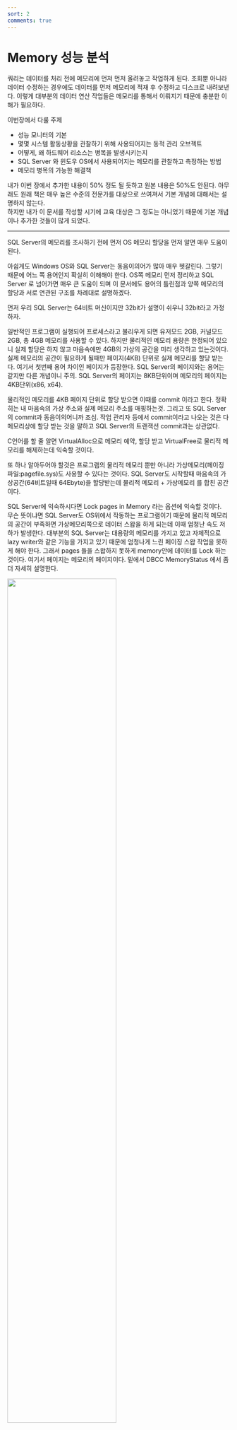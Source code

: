 ```yaml
---
sort: 2
comments: true
---
```


# Memory 성능 분석
쿼리는 데이터를 처리 전에 메모리에 먼저 먼저 올려놓고 작업하게 된다. 조회뿐 아니라 데이터 수정하는 경우에도 데이터를 먼저 메모리에 적재 후 수정하고 디스크로 내려보낸다. 
이렇게 대부분의 데이터 연산 작업들은 메모리를 통해서 이뤄지기 때문에 충분한 이해가 필요하다.

이번장에서 다룰 주제

* 성능 모니터의 기본
* 몇몇 시스템 활동상황을 관찰하기 위해 사용되어지는 동적 관리 오브젝트
* 어떻게, 왜 하드웨어 리소스는 병목을 발생시키는지
* SQL Server 와 윈도우 OS에서 사용되어지는 메모리를 관찰하고 측정하는 방법
* 메모리 병목의 가능한 해결책

내가 이번 장에서 추가한 내용이 50% 정도 될 듯하고 원본 내용은 50%도 안된다. 아무래도 원래 책은 매우 높은 수준의 전문가를 대상으로 쓰여져서 기본 개념에 대해서는 설명하지 않는다.  
하지만 내가 이 문서를 작성할 시기에 교육 대상은 그 정도는 아니었기 때문에 기본 개념이나 추가한 것들이 많게 되었다.

----------------------------

SQL Server의 메모리를 조사하기 전에 먼저 OS 메모리 할당을 먼저 알면 매우 도움이 된다.  

아쉽게도 Windows OS와 SQL Server는 동음이의어가 많아 매우 헷갈린다. 그렇기 때문에 어느 쪽 용어인지 확실히 이해해야 한다.
OS쪽 메모리 먼저 정리하고 SQL Server 로 넘어가면 매우 큰 도움이 되며 이 문서에도 용어의 틀린점과 양쪽 메모리의 할당과 서로 연관된 구조를 차례대로 설명하겠다.

먼저 우리 SQL Server는 64비트 머신이지만 32bit가 설명이 쉬우니 32bit라고 가정하자.

일반적인 프로그램이 실행되어 프로세스라고 불리우게 되면 유저모드 2GB, 커널모드 2GB, 총 4GB 메모리를 사용할 수 있다.
하지만 물리적인 메모리 용량은 한정되어 있으니 실제 할당은 하지 않고 마음속에만 4GB의 가상의 공간을 미리 생각하고 있는것이다.
실제 메모리의 공간이 필요하게 될때만 페이지(4KB) 단위로 실제 메모리를 할당 받는다. 여기서 첫번째 용어 차이인 페이지가 등장한다.
SQL Server의 페이지와는 용어는 같지만 다른 개념이니 주의. SQL Server의 페이지는 8KB단위이며 메모리의 페이지는 4KB단위(x86, x64).

물리적인 메모리를 4KB 페이지 단위로 할당 받으면 이때를 commit 이라고 한다. 정확히는 내 마음속의 가상 주소와 실제 메모리 주소를 매핑하는것. 그리고 또 SQL Server의 commit과 동음이의어니까 조심. 작업 관리자 등에서 commit이라고 나오는 것은 다 메모리상에 할당 받는 것을 말하고 SQL Server의 트랜잭션 commit과는 상관없다.

C언어를 할 줄 알면 VirtualAlloc으로 메모리 예약, 할당 받고 VirtualFree로 물리적 메모리를 해제하는데 익숙할 것이다.

또 하나 알아두어야 할것은 프로그램의 물리적 메모리 뿐만 아니라 가상메모리(페이징 파일:pagefile.sys)도 사용할 수 있다는 것이다. SQL Server도 시작할때 마음속의 가상공간(64비트일때 64Ebyte)을 할당받는데 물리적 메모리 + 가상메모리 를 합친 공간이다.  

SQL Server에 익숙하시다면 Lock pages in Memory 라는 옵션에 익숙할 것이다.  
무슨 뜻이냐면 SQL Server도 OS위에서 작동하는 프로그램이기 때문에 물리적 메모리의 공간이 부족하면 가상메모리쪽으로 데이터 스왑을 하게 되는데 이때 엄청난 속도 저하가 발생한다. 대부분의 SQL Server는 대용량의 메모리를 가지고 있고 자체적으로 lazy writer와 같은 기능을 가지고 있기 때문에 엄청나게 느린 페이징 스왑 작업을 못하게 해야 한다. 그래서 pages 들을 스왑하지 못하게 memory안에 데이터를 Lock 하는것이다. 여기서 페이지는 메모리의 페이지이다.
밑에서 DBCC MemoryStatus 에서 좀더 자세히 설명한다.

<img src = "image/TaskManager.png" width="70%">  

작업 관리자의 Commit Size라는 열에서 실제 SQL Server가 차지하고 있는 메모리 용량을 볼수 있다. 여기의 commit 도 메모리의 용어.  
제목 열을 오른쪽 클릭하면 select column 이 나오고 commit size 항목도 추가해야 볼수 있음

-------------------------------------------------------------------------------------------------------------------

## 2.1 성능 모니터
성능 모니터는 CPU, Memory, Disk, Network의 자세한 활동 데이터를 측정하는 Windows OS의 기본 도구이다.
또한 SQL Server 2014에서는 추가적인 기능을 성능 모니터를 통해 사용 가능하기도 한다.  
단 VM에서 측정하는 값은 논리적인 VM 각각의 데이터이기 때문에 물리적 서버의 데이터가 아니다. 정확한 데이터가 아니기 때문에 주의.

시스템 실시간 활동데이터를 그래프로 바로 볼 수도 있고, data collector set 이라는 파일로 저장할 수도 있다.  
실서버에서는 파일로 저장하는게 오버헤드가 더 적기 때문에 보다 선호하는 방법. 

명령도구(cmd.exe)에서 perfmon 이라고 치면 성능 모니터가 실행됨.

## 2.2 동적 관리 오브젝트
내부적으로 동적관리오브젝트(DMO)를 사용하는 동적관리뷰(DMV)와 동적 관리함수(DMF)라는 형태로 SQL Server에서도 성능모니터의 실시간 스냅샷 데이터를 제공한다.

sys.dm_os_performance_counters dmv는 쿼리로 SQL Server의 카운터를 쿼리로 볼수 있게 해준다. 아래는 Login/sec 예제
```sql
SELECT cntr_value
    , cntr_type
FROM sys.dm_os_performance_counters
WHERE object_name = 'SQLServer:General Statistics'
    AND counter_name = 'Logins/sec';
```        
이때 cntr_value 는 현재까지 누적치이고 cntr_type은 각각의 카운터를 가르키는 정수값이다. [여기](https://docs.microsoft.com/ko-kr/windows/win32/wmisdk/wmi-performance-counter-types?redirectedfrom=MSDN) 서 참조 가능

sys.dm_os_wait_stats 는 다양한 대기 상태의 누적치. 대기상태를 아는 것은 병목의 원인을 알수있는 가장 쉬운 방법이다.
```sql
SELECT TOP (10) dows.*
FROM sys.dm_os_wait_stats AS dows
ORDER BY dows.wait_time_ms DESC;
```

Microsoft에서 [대기상태](http://bit.ly/1e1I38f) 찾기.


## 2.3 하드웨어 리소스 병목
일반적으로 다음 4개의 하드웨어 리소스를 살펴보고 병목을 알수 있다.
* 메모리
* Disk I/O
* CPU
* Network

### 병목 알아내기
하드웨어 리소스간의 병목에는 서로 밀접한 관계가 있다. 예를 들면 CPU병목은 과도한 페이징(메모리 병목)이나 디스크 속도 저하(디스크병목)같은 증상도 동시에 유발한다.
또한 시스템 메모리가 부족할때도 과도한 페이징이 디스크에 엄청난 압박을 가한다. 이때 CPU를 더 빠른 것으로 교체하는것은 약간의 좋은 해결책이 될수 있겠지만 최적의 방법은 아니다. 메모리 증설이 디스크/CPU의 압박을 줄여주기 때문에 좀더 적절한 해결방법이다.
    
    병목 식별 방법
    - 가장좋은 방법 : 처리를 완료하기 위해 한 리소스가 다른 리소스를 기다리는지 알아내는 법
    - 두번째 방법 : 응답시간과 용량을 조사해 알아내기
         예를 들면 벤더가 제시한 대역폭과 용량을 알기. 그 이상을 넘으면 과도한 로드라고 할수 있다. 

    모든 하드웨어 리소스가 쿼리로 조회 가능한 성능 카운터들을 가지고 있는건 아니지만 사용을 표시하는 카운터는 대부분의 리소스에 존재.

    예) 메모리는 그러한 카운터는 없지만 큰 숫자의 하드 페이지 폴트는 물리적 메모리의 한계가 부족하다는 것을 의미. (pages/sec, page faults/sec) 

    CPU나 디스크과 같은 다른 리소스들도 대부분 queue 수치 카운터가 존재한다.

병목 해결 방법


    일단 병목을 발견하면 다음 두가지 방법중 하나를 선택할 수 있다.
        - 하드웨어 리소스를 증설
        - 리소스를 사용하는 방법을 교정(쿼리 튜닝과 같은)



## 2.4 메모리 병목 분석
메모리 병목 현상은 시스템의 다른 리소스에도 문제를 발생.  

    예) SQL Server가 버퍼 캐시가 부족하게 되면
        - SQL Server의 프로세스(lazy writer같은)는 충분한 여유 내부 메모리페이지를 유지하기 위하여 과도하게 작동한다.
        - 이는 과도한 CPU 사용률
        - 메모리 페이지를 디스크에 쓰려하는 추가적인 물리적 disk I/O를 발생

* SQL Server 메모리 관리
    SQL Server의 메모리 구성
        - 데이터베이스용 메모리
        - 데이터용 메모리 요구사항
        - 쿼리 실행계획
        - 버퍼풀이라고 불리는 대량의 메모리 풀

메모리 풀은 8KB 버퍼들의 컬렉션.
데이터 페이지, 플랜 캐시 페이지, 프리 페이지와 같은 다양한 페이지 존재
SQL server는 동적으로 메모리 풀 크기를 늘리거나 줄임.

<img src = "image/MemoryConfig2.png" width="60%">   

SSMS에서 세팅방법 서버등록정보/메모리


동적 메모리 범위 두개의 구성 정보. 

    * Minimum(MB) : "min server memory". 메모리 풀의 희망하는 가장 낮은 값. 일단 메모리 풀이 최소값과 같은 크기에 도달하면
                    SQL Server는 메모리 풀의 페이지를 계속 커밋 할 수 있지만 최소값보다 작게는 축소 할수 없다.
    * Maximum(MB) : "max sserver memory". 메모리 풀의 희망하는 최대 값 . 이러한 구성 설정은 즉시 적용되며 다시 시작할 필요가 없습니다. 

    보통 Min 값은 디폴트로 놓고 max값만 조절한다.

    - 예
    a. OS 메모리 용량이 128GB일때 Min 을 1GB 로 잡고 Max를 110GB로 잡는다면
    b. 처음 SQL Server가 기동되면 매우 적은 몇MB상태일 것이다.
    c. 사용이 늘게되면 점점 메모리 사용이 늘게 될것이고 어느 순간 1GB를 넘는다
    d. 점점 사용이 늘다가 최대값인 110GB까지 사용하게 되는 날도 있다.
    e. 최대 110GB 는 넘지 않다가 서비스가 망해서 SQL Server도 점점 사용량이 준다.
    f. 하지만 1GB 가 min이기 때문에 그 이하로는 떨어지지 않는다


Microsoft는 동적 메모리 권장을 사용하도록 권장.  

    * min server memory는 0.
    * Max server memory는 OS에 약간의 memory 허용치를 놔두게.
        8~16GB 메모리 일 경우 OS메모리는 2~4GB 여유. 일반적으로는 5GB ~ 10GB 정도 빼준다.

최소 서버 메모리가 0 인 SQL Server에 동적 메모리 구성을 사용하는 것이 좋습니다.  
최대 서버 메모리는 시스템의 단일 인스턴스를 가정하여 운영 체제에 일부 메모리를 허용하도록 설정됩니다.

운영 체제의 메모리 양은 시스템 자체에 따라 다릅니다. 
메모리의 경우 약 2GB-4GB를 OS에 남겨 두어야합니다. 서버의 메모리 양이 증가함에 따라
OS에 더 많은 메모리를 할당합니다.

SQL Server 의 메모리는 크게 데이터페이지와 프리페이지가 있는 버퍼풀 메모리와 쓰레드, DLL들, 연결된 서버들 등등이 있는 비버퍼 메모리로 나눠진다.
대부분은 버퍼풀이 차지. 그러나 버퍼풀 그 너머 영역(private bytes라고 알려진)까지 얻을 수 있긴 하지만 일반적으로 버퍼풀 모니터링하는 정상적인 절차에 걸리지 않기 때문에 메모리 압박을 유발 할수도 있다.
이런 상황이 의심스럽다면 Process:sqlserver:Private Bytes 와 SQL Server: Memory Manager: Total Server Memory 를 비교해보자

sp_configure 를 이용해 min server memory와 max server memory를 설정할 수 있다. 
```sql
EXEC sp_configure 'show advanced options', 1;
GO

RECONFIGURE;
GO

EXEC sp_configure 'min server memory';
EXEC sp_configure 'max server memory';
```

| name                   | minimum  | maximum       |config_value   |run_value  |
|:---:                   |:----:    |:----          |:----          |:----      |
| min server memory (MB) | 0        | 2147483647    | 0             | 16        |

| name                  | minimum   | maximum       |config_value   |run_value  |
|:---:                  |:----:     |:----          |:----          |:----      |
| max server memory (MB)| 128       | 2147483647    | 102400        | 102400    |

min server memory의 값이 0MB 이고 max server memory가 2147483647MB인것에 주의  
max server memory를 10GB, min server memory를 5GB 로 세팅하는 예제

```sql
USE master;
EXEC sp_configure 'show advanced option', 1;
RECONFIGURE;
exec sp_configure 'min server memory (MB)', 5120;
exec sp_configure 'max server memory (MB)', 10240;
RECONFIGURE WITH OVERRIDE;
```
show_advanced option을 1로 킨 다음에 세팅해야 정상적으로 완료됨.
sys.configuration 뷰를 통해서도 메모리 세팅 값을 조회할수 디다.


### * 메모리를 분석할수 있는 성능 모니터 카운터

| 오브젝트                  | Counter                   | 설명                                          |값                                     |
|:---                       |:----                      |:----                                          |:----                                  |
| Memory                    | Availble Bytes            | 물리적 메모리의 여유 용량                     | 102400                                |
|                           | Pages/sec                 | 초당 하드 페이지 폴트 수                      | 보통 평균 < 50. 베이스라인 참고       |
|                           | Page Faults/sec           | 총 페이지 폴트(소프트 + 하드)                 | 베이스라인 참고                       |
|                           | Page Input/sec            | input page faults(디스크에서 읽기)            |                                       |
|                           | Page Output/sec           | output page faults(디스크에 쓰기)             |                                       |
| Paging File               | Paging File %Usage Peak   | 메모리 페이징 파일 사용률   최대 수치         |                                       |
|                           | Paging File: %Usage       | 메모리 페이징 파일 사용률                     |                                       |
| SQLServer:Buffer Manager  | Buffer cache hit ratio    | 버퍼 캐시의 데이터를 쓰는 비율                |                                       |
|                           | Page Life Expectancy      | 버퍼캐시에 머무루는 시간(초)                  | 베이스라인  비교                      |
|                           | Checkpoint Pages/sec      | 체크포인트로 초당 디스크 쓰기 페이지수        | 평균 < 30. 단 베이스라인과 비교필요   |
|                           | Lazy writes/sec           | 버퍼에서 날라간 더티 페이지수                 | 평균 < 20. 단 베이스라인과 비교필요   |
| SQLServer:Memory Manager  | Memory Grants Pending     | 메모리 그랜트를 기다리는 프로세스 수          | 평균 0                                |
|                           | Target Server Memory (KB) | SQL Server 가질수있는 최대 물리메모리 용량    | 물리적 메모리 크기에 근접해야         |
|                           | Total Server Memory (KB)  | SQL Server의 현재 물리 메모리 용량            | Target Server Memory (KB)에 근접해야  |
| Process                   | Private Bytes             | 다른 프로세스와 공유하지 않는 이 프로세스만의 메모리 사이즈 |                         |


메모리와 디스크 I/O 간에는 밀접한 관계가 있다. 메모리 문제라고 생각했던게 사실 디스크 I/O때문 일수도 있음. 

### * Available Bytes  
    OS 메모리의 여유 용량. "Available Kbyte", "Available MByte" 도 사용가능. 이 카운터 수치가 너무 낮으면 안됨. 
    SQL Server가 동적 메모리 관리를 사용하도록 구성되어 있다면 이 값은 Windows API에 의해 조절된다.

### * Pages/Sec, Page Faults/Sec    
페이지 폴트 : 프로그램(윈도우 프로세스)이 필요한 데이터가 자기만의 물리적 메모리상의 공간인 Working Set에 없을 경우 발생.

    - 소프트 페이지 폴트 : 필요한 데이터가 물리적 메모리의 다른 공간에 있어서 거기서 찾을 수 있으면
    - 하드 페이지 폴트   : 데이터를 하드 디스크에서 찾아야 하는 경우

하드 페이지 폴트의 성능 향상을 위해 SSD를 쓰긴 하지만 그래도 밀리세컨트 단위인데 메모리는 나노세컨드, 비교 불가

    - Pages/sec : 하드페이지 폴트를 해결하기 위해 디스크에 읽고 쓰는 초당 페이지 수이다. (x86,x64에서 페이지는 4KB 단위).
    - Page Faults/sec : 소프트 페이지 폴트 + 하드 페이지 폴트 = 전체 폴트 초당 총 페이지 수.
                        총 페이지 폴트는 데이터 로드의 주된 요소이고 성능 이슈의 직접적인 지표는 아니다.

Pages/sec으로 표시되는 "하드 페이지 폴트"는 꾸준하게 보통보다 낮아야 한다. 디스크와 메모리의 종류, 속도, 용량 등등 시스템의 다양한 변수가 있기 때문에 얼마가 보통이고 얼마가 문제인지 판단 할수 있는 절대적인 기준 수치는 없다. 
    
    Pages/sec 수치가 높다면 "Pages Input/sec"과 "Pages Output/sec" 으로 나눠 좀 더 세부적으로 조사해야 한다.

    - Pages Input/sec : 디스크에서 읽기. input page 동안만 어플리케이션이 대기.
    - Pages Output/sec : 디스크에 쓰기. 항상 부하가 되는 건 아니고 Page output은 보통 어플리케이션 더티 페이지(디스크에 다시 쓰여지는)로 표현.
                         디스크 로딩 이슈가 발생할 때만 문제의 원인이 된다.

Process:Pages Faults/sec 을 통해 어떤 프로세스가 높은 Pages/sec의 원인인지 최종 범인을 확정. Process 오브젝트는 프로세스 별로 성능 데이터 수치 측정.
SQL Server의 기본 프로세스 명은 "sqlservr".  Memory:Pages/sec 수치가 높지 않다면 Process(sqlservr):Pages Faults/sec 은 높아도 크게 의미있지 않다. 소프트페이지 폴트만 발생하는 것이기 때문에.  
Pages/sec은 일반적으로 0에서 10000 까지 볼수 있기 때문에 매우 넓은 범위에 걸쳐 있다. 그렇기 때문에 보통상태의 수치가 얼마인지 베이스라인 측정 작업을 평소에 해 놓아야 한다.

    정리하자면
    - os 단위
    >> page fault (Pages Faults/sec)  --- soft page fault
    >>                               |
    >>                               --- hard page fault(pages/sec) --- Pages Input/sec
    >>                                                              |
    >>                                                              --- Pages Output/sec

    - process 단위
    >> Process(sqlservr) -- Pages Faults/sec
    
       프로세스 단위에는 Pages Input/sec, Pages Output/sec 카운터가 없다.

### * Paging File %Usage, Page File %Usage
윈도우의 모든 메모리는 물리적 메모리만이 아니다. 가상메모리(페이징파일)도 존재하는데 필요할때 물리적 메모리와 데이터를 스왑한다. 이 카운터로 얼마나 자주 스와핑이 발생하는지 이해할 수 있다. 보통은 SQL Server가 아니고 Windows OS에서 수행된다. 하지만 충분하지 않은 가상메모리는 SQL Server까지 영향을 미친다. 이 수치는 SQL Server상의 메모리 압박이 내부적 또는 외부적인지 이해하기 위해 수집된다. 외부의 메모리 압박이라면 SQL Server 이외의 어떤 요소가 문제인지 OS 단에서 확인할 필요가 있다.

### * Buffer Cache Hit Ratio
버퍼 캐시는 메모리상에서 존재하는 데이터의 버퍼 풀이다.  
종종 SQL Server 메모리 구조에서 가장 큰 부분을 차지하며 이 카운터는 OLTP 시스템에서는 가능한 높아야 한다. 대부분의 프로덕션 서버에서는 99%.
낮은 Buffer Cache Hit Ratio은 필요한 데이터가 버퍼 캐시 밖(하드디스크)에 존재함을 의미.
낮은 경우는 SQL Server에 처음에 워밍업할, 메모리 부족일 경우만 발생

버퍼 캐시 적중률이 계속 낮은 수치일 경우
    - 물리적 메모리 증설
    - 적절한 인덱스 추가 or 쿼리 튜닝

만약 리포팅 시스템, DW같은 OLAP성 작업이라면 쿼리 하나하나가 매우 대량의 데이터를 메모리에 올리고 사라지고 하는게 일반적이기 때문에 이 때문에 낮은 수치를 보여지는게 정상.
또한 얼마만큼의 권장 수치 존재치 않지만 대부분 OLTP는 99% 근처.

### * Page Life Expectancy(PLE)
메모리가 부족한지 아닌지 판단해야 하는 경우 가장 먼저 Page Life Expectancy. 

SQL Server 데이터 페이지(8K)를 메모리에 적재한 후 삭제되지 않는 평균 시간(초 단위). 이 수치가 놎은 경우 OLTP 시스템에서 유리. 이 수치가 낮다면 메모리 압박 상태.
버퍼캐시에 필요한 데이터가 존재한다면 시간이 오래걸리는 디스크 조회 작업을 안할수 있기 때문에 PLE 수치는 계속 오르게 된다.

OLAP성 작업(DW, 마트, 리포팅 서버 등등)은 대량 데이터를 끊임없이 디스크에서 메모리로 퍼올리기 때문에 보통 이 값이 낮다.      

권장하는 절대적 수치는 없다. 하지만 과거 MS에서 300초(5분)이상 되어야 한다고 권고했었던 적이 있는데 그게 20년전이었고 일부 MS문서에도 아직 300으로 남아 있다. 그렇기에 최근까지도 300이 절대적인 수치라고 알고 있는 사람이 많다.

결론부터 말하지만 현재 300은 너무 작은 값이다. 최근 몇 년간 하드웨어/메모리의 사양이 급격하게 증가했기 때문에 현실적인 조정된 새 기준이 필요하다.
외국 유명 SQL Server 엔지니어는 1200(20분) 이라는 사람도 있던데 개인적으로 정답은 아니지만 근접한 답은 된다고 생각된다.
베이스라인 작성과 Lazy Write/sec 수치와 같이 고려해야 최종 판단 필요.
NUMA도 잘 지원하는데 다음과 같다.

    - 해당 SQL Server의 인스턴스의 PLE가 알고 싶다면
        Buffer Manager: Page Life Expecany
    - 각 NUMA 노트의 PLE 알고 싶다면
        Buffer Node: Page Life Expecany
    

### * Checkpoint Pages/Sec  
SQL Server 엔진은 성능상의 이유로 변경 내용이 있을 때마다 메모리(버퍼캐시)에서 데이터 페이지를 수정하며 이러한 페이지를 바로 디스크에 기록하지는 않는다. 메모리상에서만 변경되고 디스크에 기록되기 전의 데이터베이스 페이지를 "더티 페이지".  
Checkpoint Pages/Sec 카운터는 체크포인트로 인해 메모리에서 디스크로 이동하는 더티 페이지들의 초당 숫자.  
대부분의 경우 30보다 낮아야 한다. 이보다 높은 수치는 메모리 버퍼에 더티 페이지로 표시된 페이지들이 많다는 것을 의미한다.
    
이 수치가 높으면 시스템에 쓰기 작업이 많고 I/O 문제 발생할 가능성 많음.
```sql
SELECT *
FROM sys.configurations
where name like 'recovery interval%'
GO
/*
    configuration_id  name                     value  minimum  maximum  value_in_use  description                           is_dynamic  is_advanced
    ----------------  -----------------------  -----  -------  -------  ------------  ------------------------------------  ----------  -----------
    101               recovery interval (min)  0      0        32767    0             Maximum recovery interval in minutes  1           1
*/
```

"recovery intervals" SQL 서버 범위의 체크포인트 주기를 결정하는 값이다.  
기본값은 0이고 60초 단위로 체크포인트를 수행한다는 뜻이다. 이 때를 "자동 체크포인트"라고 부른다.

SQL Server 2012부터는 "간접 체크포인트" 라고 부르는 데이터베이스 단위로 체크포인트 주기 결정 기능이 추가되었다.
```sql
SELECT database_id, name AS DBName, target_recovery_time_in_seconds
FROM sys.databases
WHERE name = 'AdventureTime'
GO
/*
    database_id  DBName            target_recovery_time_in_seconds
    -----------  ----------------  -------------------------------
    6            AdventureTime     0
*/
```    
"target_recovery_in_seconds" 값으로 데이터베이스 단위로 체크포인트 주기를 결정할 수 있게 된다. 기본값은 0이고 이 때는 서버 구성을 따른다는 의미.  만약 이 값이 0이 아니라면 서버 설정은 무시하고 데이터베이스 쪽 설정이 우선된다.  
2016버전부터는 데이터베이스 설정이 우선이고 기본값은 60초이다. 단 지금 예제 서버는 2014 버전이기 때문에 0으로 표시돤다.
    

![캡처](image/Checkpoint.png)  
수치를 보면 알 수 있듯이 이 SQL Server는 쓰기 작업이 매우 많은 서버이다.  
여기서 SQL 서버의 "recovery interval" 도 0이고 Database의  target_recovery_time_in_seconds 값도 0이니  서버쪽 옵션을 따라 60초마다 체크포인트가 발생하는 것을 알 수 있다.  
"Checkpoint Pages/Sec" 가 30을 넘기 때문에 메모리상의 더티 페이지가 많이 발생하고 메모리와 디스크I/O의 성능 이슈가 발생할 가능성이 높다.  
잘 안보이지만 파란색 선이 디스크의 평균 write 카운터이다. 정확히 1분마다 체크포인트 발생과 동시에 I/O가 치솟는 것을 알 수 있다.  
1분마다 발생하는 과도한 I/O를 60초에 나누어 고르게 분산되도록 조정해야 한다. 
target_recovery_in_seconds값을 60보다 차츰 줄여 가면서 I/O가 고르게 분포하게 되는 수치를 정하는게 목적이다.

참고      
[Database checkpoints – Enhancements in SQL Server 2016](https://www.sqlshack.com/database-checkpoints-enhancements-sql-server-2016/)

### * Lazy Writes/sec  
Lazy Writer 프로세스에 대해 먼저 알아야 한다.      

SQL Server는 쿼리 작업전에 메모리 버퍼 캐시의 빈공간(free page)를 확보해야 하는데 여유 공간이 부족하게 되면 버퍼 캐시에서 오래된 데이터 페이지들을 삭제하여 공간을 확보하게 된다. 이 때 클린 페이지과 더티 페이지가 같이 삭제 되는데 이 중에서 더티 페이지를 디스크에 기록하고 버퍼 캐시에서 지우는 것을 Lazy Write라고 한다.

    메모리의 버퍼 캐시에 더티페이지 존재
        --> Lazy Writer 프로세스가 주기적으로 버퍼 캐시에서 충분한 여유공간 있는지 체크
            --> 여유 공간 확보위해 오래된 페이지들(클린 페이지 + 더티 페이지) 공간이 비워지게 되며 이 때 더티 페이지
                    lazy writer프로세스에 의해 디스크에 쓰여지고 공간 비워줌.

```sql
-- 더티 페이지 수 체크
SELECT db_name(database_id) AS 'Database',count(page_id) AS 'Dirty Pages'
FROM sys.dm_os_buffer_descriptors
WHERE is_modified =1
GROUP BY db_name(database_id)
ORDER BY count(page_id) DESC
```
주요 메모리 카운터 수치는 다음과 같이 차례대로 변한다.

    Lazy Writes/sec 이 20 이상 지속
        --> Page Life expectancy 값이 계속 저하됨
            --> Disk I/O가 계속 늘어남(메모리에서 데이터 버퍼가 사라지고 디스크에서 메모리로 계속 신규 데이터를 퍼올리기 때문에)
                --> CPU 사용률이 증가함   

    메모리 문제가 1차적 원인이었지만 Disk나 CPU의 성능이 하락하기 때문에 실제적으로 원인을 찾기 어려울 수 있다.

더티페이지를 디스크에 기록하는 것은 Lazy writer와 Checkpoint가 동일하지만 다음과 같은 차이가 있다.
```
    a. 체크포인트 : 더티페이지가 디스크에 기록된 후에도 클린 페이지 상태로 버퍼 캐시에 계속 존재
    b. Lazy Writer: 더티페이지를 디스크에 쓰는 것은 체크포인트와 동일하지만 이 후 버퍼 캐시에서 사라짐.
                    또한 SQL Server의 메모리를 OS에 반환하는 것도 임무 중 하나.
```

![캡처](image/LazyWrite.PNG)  
이 SQL Server는 현재 매우 좋지 않은 상황이다.  
빨간색 원에서 PLE 수치가 0으로 떨어지는데 잘 보면 Lazy Write도 순간적으로 80까지 기록.  
20이상이면 문제가 있다고 했는데 80까지 기록했으니 안 좋다. PLE 다운의 원인을 해결하면 Lazy Write도 정상화 될 것으로 판단 할 수 있다.

    위의 상황을 쉽게 설명
    a. 대량의 데이터 작업이 필요한 신규 쿼리가 실행이 된다.
    b. SQL Server는 디스크에서 대량의 신규 데이터를 퍼 올리는데 메모리 버퍼 캐시의 빈 공간이 여의치 않다.
    c. SQL Server는 버퍼 캐시에 입주하고 있는 페이지들 중에서 오래된 놈들 위주로 빨리 방빼라고 재촉을 한다.
    d. 이 때 PLE 값이 급격히 하락
    e. 클린 페이지들이야 동일 원본이 디스크에 있기 때문에 버퍼 캐시에서만 삭제하면 되지만 더티 페이지들은 checkpoint가 아직
       안 왔기 때문에 일단 하드 디스크에 쓰는 작업을 먼저 수행해야 한다.
    f. 이 때 디스크 쓰기 I/O가 급증하고 쓰기 작업은 cpu도 많이 소모하기 때문에 디스크, CPU 상황까지 안좋게 된다.
       Lazy Write/sec 도 급증
    g. 디스크 I/O는 메모리에 비해 속도가 많이 느리기 때문에 SQL Server는 재촉을 하지 디스크 I/O는 느리지 속이 타는 상황이 발생.
       즉 병목현상이 발생
    f. 겨우 겨우 디스크에 기록하게 되며 더티 페이지까지 버퍼 캐시에서 방 빼기 완료.
    g. 신규 쿼리를 위한 새로운 데이터들이 버퍼 캐시에 올라오기 때문에 PLE 값도 서서히 오르기 시작

### * Memory Grants Pending
SQL Server 메모리를 할당 받기 위해 대기하고 있는 그 시점의 sql 세션들 갯수. 이 값이 높으면 버퍼 메모리가 부족하다는 뜻이다.
정상 상태의 대부분 프로덕션 서버에서는 메모리 버퍼 캐시가 부족하지 않기 때문에 이 값이 계속 0으로 표시된다.
하지만 메모리 부족상태에가 되면 Lazy Write가 메모리를 비워주는 것을 기다려야 하는데 이때 수치가 상승하게 된다.

실시간으로 이 값을 판단하는 또 다른 방법은 sys.dm_exec_query_memory_grants(메모리 부여를 요청하고 메모리 부여 대기하고 있는 모든 쿼리 정보) DMV를 확인 해 보는 것이다. grant_time 컬럼값이 null이면 여전히 메모리 할당을 기다리고 있다는 표시.
쿼리들이 실행 대기하고 상태, 보통 "쿼리 타임아웃"을 트러블슈팅하기 위해 사용된다.
```sql
다음 시나리오 확인
    a. sys.dm_os_memory_clerks, sys.dm_os_sys_info 를 통해 전체 시스템 메모리 상태 확인
    b. sys.dm_os_memory_clerks의 type = 'MEMORYCLERK_SQLQERESERVATIONS' 에서 해당 쿼리 실행 메모리 예약을 확인
    c. sys.dm_exec_query_memory_grants 대기하고 있는 쿼리 확인

        SELECT *
        FROM sys.dm_exec_query_memory_grants
        WHERE grant_time is null
        
        대부분의 대기 형식이 RESOURCE_SEMAPHORE

    d. sys.dm_exec_query_plan 을 사용하여 tsql으로 메모리 부여를 사용하는 쿼리의 캐시 검색

        -- retrieve every query plan from the plan cache  
        USE master;  
        GO  
        SELECT * FROM sys.dm_exec_cached_plans cp
        CROSS APPLY sys.dm_exec_query_plan(cp.plan_handle);  
        GO 

    e. sys.dm_exec_requests 를 사용하여 메모리 사용량이 많은 쿼리 자세히 검색  

        --Find top 5 queries by average CPU time  
        SELECT TOP 5 total_worker_time/execution_count AS [Avg CPU Time],  
        plan_handle, query_plan   
        FROM sys.dm_exec_query_stats AS qs  
        CROSS APPLY sys.dm_exec_query_plan(qs.plan_handle)  
        ORDER BY total_worker_time/execution_count DESC;  
        GO  

```

참고      
[sys.dm_exec_query_memory_grants](https://docs.microsoft.com/ko-kr/sql/relational-databases/system-dynamic-management-views/sys-dm-exec-query-memory-grants-transact-sql?view=sql-server-ver15)

### * Target Server Memory (KB) and Total Server Memory (KB)
Target Server Memory (KB) :  SQL Server가  사용하길 원하는 동적 메모리의 양
Total Server Memory(KB) : 현재 SQL Server에 할당된 메모리 용량이며 보통의 전용 SQL Server라면 매우 높은게 일반적.

Total Server Memory (KB)가 Target Server Memory (KB)보다 심하게 낮다면 
    - SQL Server의 메모리 요구량이 낮거나
    - max server memory 구성 값이 매우 낮게 세팅되어 있는 경우이다.
    - SQL Server가 시동중


5000 이상의 대량 여유 페이지들이 존재하는지 확인하여 낮은 메모리 요구상태인지 알 수 있다.

## 2.5 추가적인 메모리 모니터링 도구
상당히 많은 결과셋이 나오고 어떤 결과들은 NUMA 노드별로 표시된다. 이중 기본적인 2개의 결과만 살펴보자


### DBCC MEMORYSTATUS

| Process/System Counts             | Value                         |
|:---                               |:----                          |
| Available Physical Memory         | 22234664960                   |
| Available Virtual Memory          | 22234661393228433080324960    |
| Available Paging File             | 21294985216                   |
| Working Set                       | 4612734976                    |
| Percent of Committed Memory in WS | 100                           |
| Page Faults                       | 434072664                     |
| System physical memory high       | 1                             |
| System physical memory low        | 0                             |
| Process physical memory low       | 0                             |
| Process virtual memory low        | 0                             |
	

```
첫번째 결과를 해석하면 다음과 같다.

- Available Physical Memory         : 현재 여유 용량은 약22GB (22234664960)
- System physical memory high       : 1은 true. 시스템의 물리적 메모리 용량이 많다는 뜻
- Working Set                       : 메모리 작업집합은 4.5GB.
- Percent of Committed Memory in WS : 100%이니까 Working Set안에 Commit(할당)이 완전히 되었다는 뜻. 하지만 SQL Server는 WS이 아니고
                                       별도의 Commit 메모리(Private memory)안에 버퍼풀을 유지한다. 그렇기 때문에 이 값은 의미 없음.
                                       위 말도 맞는 완전히 맞는 말이 아니다. 이상하게도 Windows OS는 다른 용어를 같은 의미로 쓰는 경우가 많다.
                                       시간되면 뒤에서 설명하겠다.
- Page Faults                       :                                  
```

두번째 결과는 다음과 같다

| Memory Manager            | KB            |
|:---                       |:----          |
|VM Reserved	            | 1380519060    |
|VM Committed	            | 5353596       |
|Locked Pages Allocated	    | 99504004      |
|Large Pages Allocated	    | 858112        |
|Emergency Memory	        | 1024          |
|Emergency Memory In Use    | 16            |
|Target Committed	        | 104857600     |
|Current Committed	        | 104857600     |
|Pages Allocated	        | 88486280      |
|Pages Reserved	            | 3888          |
|Pages Free	                | 166416        |
|Pages In Use	            | 25631320      |
|Page Alloc Potential	    | 73983400      |
|NUMA Growth Phase	        | 2             |
|Last OOM Factor	        | 0             |
|Last OS Error	            | 0             |

```
두번째 결과를 해석하면 
    * Locked Pages Allocated : 이 서버는 Lock page in Memory 설정을 해 놓은 서버이고
                                현재 99GB가 Locked pages로 메모리상에 존재
    * Target Committed      : 104GB. 여기서 메모리 할당의 commit.  성능 카운터의 Target Server memory
    * Current Committed     : 104GB. 성능 카운터의 Total Server memory    
    * NUMA Growth Phasㅕ    : NUMA 노드는 2개                         
```

더 자세한 것은 [DBCC MEMORYSTATUS로 SQL Server 메모리 사용조사](https://docs.microsoft.com/ko-KR/troubleshoot/sql/performance/dbcc-memorystatus-monitor-memory-usage)

### 동적 관리 객체(Dynamic Management Objects)
메모리 병목상황에서 가장 자구 사용되는 3개의 DMV과
인메모리 OLTP 메모리 사용할때 2개의 DMV 

#### * sys.dm_os_buffer_descriptors
현재 SQL Server 버퍼 풀에 있는 모든 데이터 페이지에 대한 정보를 반환

```sql
-- 데이터별로 버퍼캐시 사용량
SELECT *
    , DirtyPageCount * 8 / 1024 AS DirtyPage_MB
    , CleanPageCount * 8 / 1024 AS CleanPage_MB
    , (DirtyPageCount * 8 / 1024) + (CleanPageCount * 8 / 1024) AS Total_MB
FROM
(
    SELECT
	    CASE
            WHEN database_id = 32767 THEN N'Resource Database'
            ELSE DB_NAME(database_id)
        END AS DBName
        , numa_node
	    , SUM(CASE WHEN (is_modified = 1) THEN 1 ELSE 0 END) AS DirtyPageCount
	    , SUM(CASE WHEN (is_modified = 1) THEN 0 ELSE 1 END) AS CleanPageCount
    FROM sys.dm_os_buffer_descriptors
    GROUP BY database_id, numa_node
) T
ORDER BY numa_node, DBName
GO

    DBNamed           numa_node  DirtyPageCount  CleanPageCount  DirtyPage_MB  CleanPage_MB  Total_MB
    ----------------  ---------  --------------  --------------  ------------  ------------  ---------
    APPLE             0          0               1353            0             10            10  
    GREEN_FRUIT       0          0               1654            0             12            12
    master            0          0               258             0             2             2
    model             0          0               41              0             0             0
    msdb              0          0               319             0             2             2
    PEPPER            0          0               38810           0             303           303
    ROSE              0          0               2370            0             18            18
    tempdb            0          0               448865          21            3506          3527
    TOMATO            0          0               1233            0             9             9
    APPLE             1          0               381             0             9             9
    GREEN_FRUIT       1          0               2370            0             18            18
    master            1          0               12              255           0             255
    model             1          0               24              0             0             0
    msdb              1          0               6               0             0             0
    PEPPER            1          0               102             13            0             0
    ROSE              1          0               29472           0             230           230
    tempdb            1          5737            21118           44            164           208
    TOMATO            1          14              23              0             0             0

    보면 NUMA 노드 0번과 1번의 버퍼캐시량이 틀리기 때문에 실제 디테일하게 NUMA 노드별로 확인하는게  
    정답이지만 대부분 비슷하기 때문에 평균 값으로 보는 경우가 대부분.


-- 현재 DB의 오브젝트별 버퍼 캐시 사용량
SELECT COUNT(*)AS cached_pages_count   
    ,name ,index_id   
FROM sys.dm_os_buffer_descriptors AS bd   
    INNER JOIN   
    (  
        SELECT object_name(object_id) AS name, index_id, allocation_unit_id  
        FROM sys.allocation_units au  
            INNER JOIN sys.partitions AS p   ON au.container_id = p.hobt_id AND (au.type = 1 OR au.type = 3)  
        UNION ALL  
        SELECT object_name(object_id) AS name, index_id, allocation_unit_id  
        FROM sys.allocation_units au  
            INNER JOIN sys.partitions AS p   ON au.container_id = p.partition_id AND au.type = 2  
    ) obj           ON bd.allocation_unit_id = obj.allocation_unit_id  
WHERE database_id = DB_ID()  
GROUP BY name, index_id   
ORDER BY cached_pages_count DESC;      

    cached_pages_count  name                    index_id
    ------------------  ----------------------  -----------
    1981787             AAAABBBCCCCC            1
    1126135             TTADBAC                 1
    569121              OK_TABLE                1
    433561              OK_TABLE                2
```

#### * sys.dm_os_memory_brokers
SQL Server의 대부분 메모리는 버퍼 캐시 부분이고 많은 프로세스들이 SQL Server안의 메모리를 소비한다. 이런 프로세스들이 자신들이 소비하는 메모리 할당 정보를 이 DMV를 통해서 노출한다. 메모리 병목 상황에서 어떤 프로세스들이 버퍼 캐시에서 가져오고 날리는지 리소스 소비 정보를 알수 있다.
```
SELECT *
FROM sys.dm_os_memory_brokers

    pool_id memory_broker_type                 allocations_kb allocations_kb_per_sec predicted_allocations_kb  target_allocations_kb
    ------- ---------------------------------- -------------- ---------------------- ------------------------  ---------------------
    1       MEMORYBROKER_FOR_CACHE             542560         -4502                  542560                    55034560
    1       MEMORYBROKER_FOR_STEAL             206328         0                      206328                    54698328
    1       MEMORYBROKER_FOR_RESERVE           0              0                      0                         54492000
    1       MEMORYBROKER_FOR_COMMITTED         16204904       0                      16204904                  70696904
    1       MEMORYBROKER_FOR_HASHED_DATA_PAGES 0              0                      0                         54492000
    1       MEMORYBROKER_FOR_XTP               2856           0                      2856                      54494856
    2       MEMORYBROKER_FOR_CACHE             8594736        66                     8595000                   63087000
    2       MEMORYBROKER_FOR_STEAL             52096          -326                   52096                     54544096
    2       MEMORYBROKER_FOR_RESERVE           37072          416                    19518976                  74010976
    2       MEMORYBROKER_FOR_HASHED_DATA_PAGES 0              0                      0                         54492000
    2       MEMORYBROKER_FOR_XTP               0              0                      0                         54492000    
```

자세한 것은 설명서를 찾아보고 중요한 내용만 설명한다

    * pool_id : SQL Server의 기본 리소스 관리자의 풀인 (default:0, internal:1) 표시. 리소스 풀을 추가하면 여기서도 표시됨    
    * memory_broker_type : 3개의 브로커인
        MEMORYBROKER_FOR_CACHE : 캐시된 오브젝트 메모리 양. (버퍼 풀 캐시 아님)
        MEMORYBROKER_FOR_STEAL : 버퍼 풀에서 컴파일에 사용하기 위해 뺏어온 메모리
        MEMORYBROKER_FOR_RESERVE : 쿼리 실행을 위해 예약된 메모리       
    * allocations_kb : 현재 할당된 메모리 양(KB)

모든 메모리 브로커의 정보도 없고 이 메모리가 실제 물리적 메모리와 아무리 검증해 봐도 틀리기 때문에 내능력으로는 이걸 이용할 수 없다

#### * sys.dm_os_memory_clerks
메모리 클럭은 SQL Server안의 메모리를 할당하는 프로세스들이다. 내부 메모리 할당 문제같은 경우를 파악할 수 있다.  

```sql
SELECT top 10 [type], memory_node_id, sum(pages_kb) pages_kb 
FROM sys.dm_os_memory_clerks
GROUP BY [type], memory_node_id
order BY pages_kb desc

    type                           memory_node_id pages_kb
    ------------------------------ -------------- --------------------
    MEMORYCLERK_SQLBUFFERPOOL      0              58531776
    MEMORYCLERK_SQLBUFFERPOOL      1              23224056
    CACHESTORE_SQLCP               0              4300568
    OBJECTSTORE_LOCK_MANAGER       0              634856
    OBJECTSTORE_LOCK_MANAGER       1              620576
    OBJECTSTORE_XACT_CACHE         0              397624
    USERSTORE_SCHEMAMGR            0              157296
    CACHESTORE_OBJCP               0              131712
    MEMORYCLERK_SQLQERESERVATIONS  1              66760
    MEMORYCLERK_SQLGENERAL         0              66640
```

    이 수치만 봐도 이서버의 대략적인 상황을 유추할 수 있다.

    * MEMORYCLERK_SQLBUFFERPOOL : max server memory가 110GB인 서버이니 MEMORYCLERK_SQLBUFFERPOOL들 합치면 90GB 정도되고
                                  나머지 20GB가 다른 용도로 쓰인다
    * CACHESTORE_SQLCP          : 4.3GB나 사용. prepared나 ad-hoc 쿼리의 컴파일된 계획의 캐시니까
                                  이 서버에는 다양한 패턴의 많은 임시쿼리들이 들어 온다는 것을 알수 있다
    * CACHESTORE_OBJCP          : sp, 함수등의 컴파일된 실행계획
    * OBJECTSTORE_LOCK_MANAGER  : lock이 소비하는 메모리인데 너무 많을 경우 심각한 블로킹 문제가 발생할 수 있다.
                                  실제 이서버는 블로킹 문제가 매우 심각하다.
                                  또한 rowlock 힌트를 사용한 대량의 테이블 삭제 배치 작업이 빈번하게 수행된다.
                                  이 배치 개발자는 오라클에 익숙한 사람일 것이며 그 방식대로 해결하려 하는데
                                  하지만 MSSQL에서는 그로 인하여 적절한 lock escalation이 발생하지 않는 등의 심각한 문제가
                                  있으며 실제 이 배치 작업도 큰 성능 저하를 일으키고 있다.
    * OBJECTSTORE_XACT_CACHE    : 트랜잭션 정보 캐시하는데 사용. 용량도 400MB이니 크다
                                  이 서버는 대량 데이터 삭제/갱신 배치작업이 매우 빈번하고 그로 인해 Batchreqest/sec 보다
                                  TPS가 높은 상황이다. 이런 문제로 인해 매우 높은 수치가 발생함을 알 수 있다.
    * USERSTORE_SCHEMAMGR       : 다양한 유형의 오브젝트 메타 데이터 정보 캐시. 150MB로 높다.
                                  실제로 이 서버는 임시 테이블, 임시 테이블 변수, 작업 테이블들에 대량의 임시 데이터를
                                  담아 사용한다. 따라서 tempdb 사용량도 매우 높으며 버퍼캐시의 데이터 페이지수를 세어보면
                                  tempdb쪽에서 높은 수치.
                                  즉 임시 오브젝트를 수행하는 로직들을 찾아 개선할 필요가 있음을 알 수 있다.


#### * sys.dm_os_ring_buffers
이 DMV는 온라인 설명서에 문서화되어 있지 않으므로 변경되거나 제거 될 수 있습니다. SQL Server 2008R2와 SQL Server 2012 사이에서 변경되었습니다. 일반적으로 실행하는 쿼리는 SQL Server 2014에서도 작동하는 것처럼 보이지만 믿을 수 없습니다. 이 DMV는 XML로 출력됩니다. 일반적으로 출력을 눈으로 읽을 수 있지만 링 버퍼에서 정말 정교한 읽기를 얻으려면 XQuery를 구현해야 할 수도 있습니다.

링 버퍼는 알림에 대한 기록 된 응답에 지나지 않습니다. 링 버퍼는이 DMV 내에 보관되며 sys.dm_os_ring_buffers에 액세스하면 메모리 내에서 변경되는 사항을 볼 수 있습니다. 아래 표는 메모리와 관련된 기본 링 버퍼를 설명합니다.


        Ring Buffer    Ring_buffer_type                설명
    -----------------  ------------------------------  -------------------
    Resource Monitor   RING_BUFFER_RESOURCE_MONITOR    메모리 할당이 변하는 상황 기록. 외부 메모리 압박을 식별할때 유용
    Out Of Memory      RING_BUFFER_OOM                 메모리 부족상황에서 할당 실패타입이 기록됨.
    Memory Broker      RING_BUFFER_MEMORY_BROKER       내부적으로 메모리가 모자르면 낮은 메모리 알림으로 안해 강제적으로 버퍼메모리를 
                                                       비우라고 프로세스들에게 통지된다. 이런 통지 기록이 저장되기에 내부적 메모리 압박이
                                                       발생할때 알 수 있는 유용한 정보
    Buffer Pool        RING_BUFFER_BUFFER_POOL         버퍼 풀 자체적으로 메모리 부족상황을 기록 통지. 일반적인 메모리압박 표시

 ```sql
    SELECT *
    FROM sys.dm_os_ring_buffers
    WHERE ring_buffer_type = 'RING_BUFFER_MEMORY_BROKER'
    order by timestamp desc
```

    <Record id = "60355" type ="RING_BUFFER_MEMORY_BROKER" time ="16919211856">
        <MemoryBroker>
            <DeltaTime>120</DeltaTime>
            <Pool>2</Pool>
            <Broker>MEMORYBROKER_FOR_XTP</Broker>
            <Notification>GROW</Notification>
            <MemoryRatio>100</MemoryRatio>
            <NewTarget>4434919</NewTarget>
            <Overall>10506240</Overall>
            <Rate>0</Rate>
            <CurrentlyPredicted>0</CurrentlyPredicted>
            <CurrentlyAllocated>0</CurrentlyAllocated>
            <PreviouslyAllocated>0</PreviouslyAllocated>
        </MemoryBroker>
    </Record>

    MEMORYBROKER_FOR_XTP 브로커가 2번째 풀(리소스 관리자의 2번풀인 internal)에서 비우라고 기록됨


#### * sys.dm_db_xtp_table_memory_stats
인메모리 OLTP상에서 할당받은 테이블, 인덱스의 메모리 정보

#### * sys.dm_xtp_system_memory_consumers
이 DMV는 인 메모리 엔진의 내부를 관리하는 데 사용되는 시스템 구조를 보여줍니다. 일반적으로 처리해야하는 문제는 아니지만 메모리 문제를 해결할 때 시스템 내에서 발생하는 문제를 직접 처리하는지 아니면 메모리에로드 한 데이터의 양만 처리하는지 이해하는 것이 좋습니다. 여기서 찾고자하는 주요 측정은 각 관리 구조에 대해 표시된 할당 및 사용 된 바이트입니다.

## 2.6 메모리 병목 해결 방법

<img src = "image/MemoryDia1.png" width="100%">   
<img src = "image/MemoryDia2.png" width="100%">   

메모리 병목 해결을 위한 몇가지 공통적인 해결책

    * 어플리케이션 워크로드 최적화
    * SQL Server에 메모리 할당량 추가
    * In-Memory 테이블을 표준 저장장치로 돌리기
    * 시스템 메모리 추가
    * 데이터 압축
    * 조각화 해결

### 어플리케이션 워크로드 최적화
어플리케이션 워크로드 최적화(쿼리 튜닝 같은)는 대부분의 경우 가장 좋은 해결방법이다. 하지만 가장 복잡하고 어렵기 때문에 보통 최후에 선택된다.
메모리 집약적인 쿼리를 식별하기 위해서는 확장이벤트(XE)를 이용해서 reads 수가 많은 것을 추려내야 한다. 
sys.dm_exec_query_stats DMV의 도움을 받자. 이 DMV는 빠르고 쉽지만 캐시에 근거하는 결과(prepared 쿼리)이기 때문에 파라메터 값같은 것들이 확장이벤트를 사용하는 것만큼 정확하지는 않을 수 있다.

### SQL Server에 메모리 할당량 추가
SQL Server의 max server memory를 올려주면 당장은 매우 큰 효과를 얻을 수있다. 

인메모리 OLTP저장소를 사용한다면 SQL Server에서 메모리를 땡겨갈 수 있기 때문에 적절한 리소스 풀 수치를 조절해 주어야 한다. 

### In-Memory 테이블을 표준 저장장치로 돌리기
2014에서 처음 소개된 인메모리 테이블은 성능 향상을 위해 저장 공간을 디스크에서 메모리로 옮겨 위치하게 된다. 하지만 모든 테이블이나 워크로드가 메모리에 있는게 좋은것은 아니기 때문에 다시 디스크로 내리면 될 때가 있다.

### 시스템 메모리 추가
시스템에 메모리를 추가하고 sys.dm_exec_query_memory_grants 로 메모리 집약적 쿼리들을 모니터링.

### 데이터 압축
데이터 압축은 일반적으로 매우 좋은 해결 방법이다. 메모리에서도 압축된 형태로 올라 오기 때문에 더 적은 메모리 시스템에서도 메모리 사용률을 올릴 수 있다. 물론 CPU의 비용이 증가하나 얻는 이점에 비해 감당할 만 하다. 

### 디스크 조각화 해결
저장소의 조각화 상태는 성능 이슈가 발생한다. 만약 디스크의 조각화가 심한 경우라면 메모리로 올리는 시간도 더 걸리게 된다.

## 요약
메모리 드뎌 끝. 모든 쿼리 검증하고 내용 추가/수정하고 반복하다 보니 1장에 1달 넘게 걸림. 가볍게 생각했는데 매우 힘든 작업임.
=======
